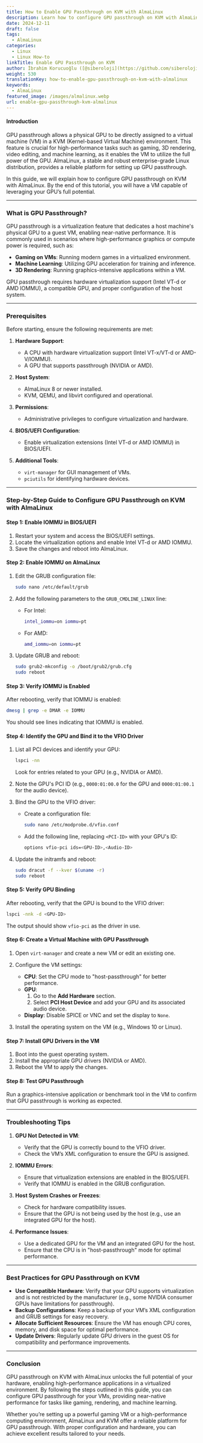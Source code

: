 ```yaml
---
title: How to Enable GPU Passthrough on KVM with AlmaLinux
description: Learn how to configure GPU passthrough on KVM with AlmaLinux. A step-by-step guide to enable high-performance virtualization with minimal setup.
date: 2024-12-11
draft: false
tags:
  - AlmaLinux
categories:
  - Linux
  - Linux How-to
linkTitle: Enable GPU Passthrough on KVM
author: İbrahim Korucuoğlu ([@siberoloji](https://github.com/siberoloji))
weight: 530
translationKey: how-to-enable-gpu-passthrough-on-kvm-with-almalinux
keywords:
  - AlmaLinux
featured_image: /images/almalinux.webp
url: enable-gpu-passthrough-kvm-almalinux
---
```

#### Introduction

GPU passthrough allows a physical GPU to be directly assigned to a virtual machine (VM) in a KVM (Kernel-based Virtual Machine) environment. This feature is crucial for high-performance tasks such as gaming, 3D rendering, video editing, and machine learning, as it enables the VM to utilize the full power of the GPU. AlmaLinux, a stable and robust enterprise-grade Linux distribution, provides a reliable platform for setting up GPU passthrough.

In this guide, we will explain how to configure GPU passthrough on KVM with AlmaLinux. By the end of this tutorial, you will have a VM capable of leveraging your GPU’s full potential.

---

### What is GPU Passthrough?

GPU passthrough is a virtualization feature that dedicates a host machine's physical GPU to a guest VM, enabling near-native performance. It is commonly used in scenarios where high-performance graphics or compute power is required, such as:

- **Gaming on VMs**: Running modern games in a virtualized environment.
- **Machine Learning**: Utilizing GPU acceleration for training and inference.
- **3D Rendering**: Running graphics-intensive applications within a VM.

GPU passthrough requires hardware virtualization support (Intel VT-d or AMD IOMMU), a compatible GPU, and proper configuration of the host system.

---

### Prerequisites

Before starting, ensure the following requirements are met:

1. **Hardware Support**:
   - A CPU with hardware virtualization support (Intel VT-x/VT-d or AMD-V/IOMMU).
   - A GPU that supports passthrough (NVIDIA or AMD).

2. **Host System**:
   - AlmaLinux 8 or newer installed.
   - KVM, QEMU, and libvirt configured and operational.

3. **Permissions**:
   - Administrative privileges to configure virtualization and hardware.

4. **BIOS/UEFI Configuration**:
   - Enable virtualization extensions (Intel VT-d or AMD IOMMU) in BIOS/UEFI.

5. **Additional Tools**:
   - `virt-manager` for GUI management of VMs.
   - `pciutils` for identifying hardware devices.

---

### Step-by-Step Guide to Configure GPU Passthrough on KVM with AlmaLinux

#### Step 1: Enable IOMMU in BIOS/UEFI

1. Restart your system and access the BIOS/UEFI settings.
2. Locate the virtualization options and enable Intel VT-d or AMD IOMMU.
3. Save the changes and reboot into AlmaLinux.

#### Step 2: Enable IOMMU on AlmaLinux

1. Edit the GRUB configuration file:

   ```bash
   sudo nano /etc/default/grub
   ```

2. Add the following parameters to the `GRUB_CMDLINE_LINUX` line:
   - For Intel:

     ```bash
     intel_iommu=on iommu=pt
     ```

   - For AMD:

     ```bash
     amd_iommu=on iommu=pt
     ```

3. Update GRUB and reboot:

   ```bash
   sudo grub2-mkconfig -o /boot/grub2/grub.cfg
   sudo reboot
   ```

#### Step 3: Verify IOMMU is Enabled

After rebooting, verify that IOMMU is enabled:

```bash
dmesg | grep -e DMAR -e IOMMU
```

You should see lines indicating that IOMMU is enabled.

#### Step 4: Identify the GPU and Bind it to the VFIO Driver

1. List all PCI devices and identify your GPU:

   ```bash
   lspci -nn
   ```

   Look for entries related to your GPU (e.g., NVIDIA or AMD).

2. Note the GPU's PCI ID (e.g., `0000:01:00.0` for the GPU and `0000:01:00.1` for the audio device).

3. Bind the GPU to the VFIO driver:
   - Create a configuration file:

     ```bash
     sudo nano /etc/modprobe.d/vfio.conf
     ```

   - Add the following line, replacing `<PCI-ID>` with your GPU's ID:

     ```bash
     options vfio-pci ids=<GPU-ID>,<Audio-ID>
     ```

4. Update the initramfs and reboot:

   ```bash
   sudo dracut -f --kver $(uname -r)
   sudo reboot
   ```

#### Step 5: Verify GPU Binding

After rebooting, verify that the GPU is bound to the VFIO driver:

```bash
lspci -nnk -d <GPU-ID>
```

The output should show `vfio-pci` as the driver in use.

#### Step 6: Create a Virtual Machine with GPU Passthrough

1. Open `virt-manager` and create a new VM or edit an existing one.
2. Configure the VM settings:
   - **CPU**: Set the CPU mode to "host-passthrough" for better performance.
   - **GPU**:
     1. Go to the **Add Hardware** section.
     2. Select **PCI Host Device** and add your GPU and its associated audio device.
   - **Display**: Disable SPICE or VNC and set the display to `None`.

3. Install the operating system on the VM (e.g., Windows 10 or Linux).

#### Step 7: Install GPU Drivers in the VM

1. Boot into the guest operating system.
2. Install the appropriate GPU drivers (NVIDIA or AMD).
3. Reboot the VM to apply the changes.

#### Step 8: Test GPU Passthrough

Run a graphics-intensive application or benchmark tool in the VM to confirm that GPU passthrough is working as expected.

---

### Troubleshooting Tips

1. **GPU Not Detected in VM**:
   - Verify that the GPU is correctly bound to the VFIO driver.
   - Check the VM’s XML configuration to ensure the GPU is assigned.

2. **IOMMU Errors**:
   - Ensure that virtualization extensions are enabled in the BIOS/UEFI.
   - Verify that IOMMU is enabled in the GRUB configuration.

3. **Host System Crashes or Freezes**:
   - Check for hardware compatibility issues.
   - Ensure that the GPU is not being used by the host (e.g., use an integrated GPU for the host).

4. **Performance Issues**:
   - Use a dedicated GPU for the VM and an integrated GPU for the host.
   - Ensure that the CPU is in "host-passthrough" mode for optimal performance.

---

### Best Practices for GPU Passthrough on KVM

- **Use Compatible Hardware**: Verify that your GPU supports virtualization and is not restricted by the manufacturer (e.g., some NVIDIA consumer GPUs have limitations for passthrough).
- **Backup Configurations**: Keep a backup of your VM’s XML configuration and GRUB settings for easy recovery.
- **Allocate Sufficient Resources**: Ensure the VM has enough CPU cores, memory, and disk space for optimal performance.
- **Update Drivers**: Regularly update GPU drivers in the guest OS for compatibility and performance improvements.

---

### Conclusion

GPU passthrough on KVM with AlmaLinux unlocks the full potential of your hardware, enabling high-performance applications in a virtualized environment. By following the steps outlined in this guide, you can configure GPU passthrough for your VMs, providing near-native performance for tasks like gaming, rendering, and machine learning.

Whether you’re setting up a powerful gaming VM or a high-performance computing environment, AlmaLinux and KVM offer a reliable platform for GPU passthrough. With proper configuration and hardware, you can achieve excellent results tailored to your needs.
